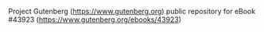 Project Gutenberg (https://www.gutenberg.org) public repository for eBook #43923 (https://www.gutenberg.org/ebooks/43923)
